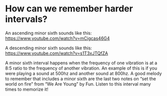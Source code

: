 # How can we remember harder intervals?

An ascending minor sixth sounds like this: https://www.youtube.com/watch?v=mCigcas46G4

A descending minor sixth sounds like this: https://www.youtube.com/watch?v=s1T3xJTQfZA

A minor sixth interval happens when the frequency of one vibration is at a 8:5 ratio to the frequency of another vibration. An example of this is if you were playing a sound at 500hz and another sound at 800hz. A good melody to remember that includes a minor sixth are the last two notes on “set the world on fire” from “We Are Young” by Fun. Listen to this interval many times to memorize it!
